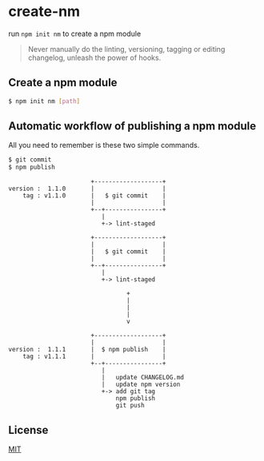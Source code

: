 # create-nm

run `npm init nm` to create a npm module

> Never manually do the linting, versioning, tagging or editing changelog, unleash the power of hooks.

## Create a npm module

```bash
$ npm init nm [path]
```

## Automatic workflow of publishing a npm module

All you need to remember is these two simple commands.

```bash
$ git commit
$ npm publish
```

```
                       +-------------------+
version :  1.1.0       |                   |
    tag : v1.1.0       |   $ git commit    |
                       |                   |
                       +--+----------------+
                          |
                          +-> lint-staged

                       +-------------------+
                       |                   |
                       |   $ git commit    |
                       |                   |
                       +--+----------------+
                          |
                          +-> lint-staged

                                 +
                                 |
                                 |
                                 |
                                 v

                       +-------------------+
                       |                   |
version :  1.1.1       |  $ npm publish    |
    tag : v1.1.1       |                   |
                       +--+----------------+
                          |
                          |   update CHANGELOG.md
                          |   update npm version
                          +-> add git tag
                              npm publish
                              git push
```

## License

[MIT](http://opensource.org/licenses/MIT)
